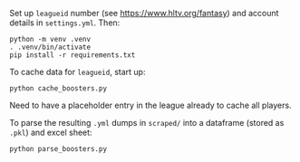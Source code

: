Set up `leagueid` number (see https://www.hltv.org/fantasy) and account details in `settings.yml`.
Then:

```
python -m venv .venv
. .venv/bin/activate
pip install -r requirements.txt
```

To cache data for `leagueid`, start up:
```
python cache_boosters.py
```
Need to have a placeholder entry in the league already to cache all players.

To parse the resulting `.yml` dumps in `scraped/` into a dataframe (stored as `.pkl`) and excel sheet:
```
python parse_boosters.py
```